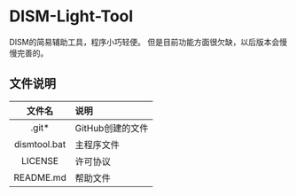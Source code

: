 # DISM-Light-Tool

DISM的简易辅助工具，程序小巧轻便。
但是目前功能方面很欠缺，以后版本会慢慢完善的。

## 文件说明
|文件名|说明|
|:---:|:---|
|.git*|GitHub创建的文件|
|dismtool.bat|主程序文件|
|LICENSE|许可协议|
|README.md|帮助文件|
